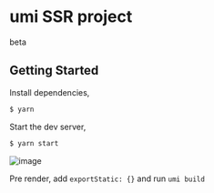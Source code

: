 # umi SSR project

beta

## Getting Started

Install dependencies,

```bash
$ yarn
```

Start the dev server,

```bash
$ yarn start
```

![image](https://user-images.githubusercontent.com/13595509/80276084-a0811380-8718-11ea-8bb0-3271d9b88aed.png)


Pre render, add `exportStatic: {}` and run `umi build`
